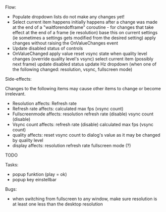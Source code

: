 Flow:

- Populate dropdown lists
	do not make any changes yet!
- Select current item
	happens initially
	happens after a change was made at the end of a "waitforendofframe" coroutine - for changes that take effect at the end of a frame (ie resolution)
	base this on current settings (ie sometimes a settings gets modified from the desired setting)
	apply changes without raising the OnValueChanges event
- Update disabled status of controls
- OnValueChanged
	apply value
		reset vsync state when quality level changes (override quality level's vsync)
	select current item (possibly next frame)
	update disabled status
	update Hz dropdown (when one of the following changed: resolution, vsync, fullscreen mode)

Side-effects:

Changes to the following items may cause other items to change or become irrelevant.

- Resolution affects:
	Refresh rate
- Refresh rate affects:
	calculated max fps (vsync count)
- Fullscreenmode affects:
	resolution
	refresh rate (disable)
	vsync count (disable)
- Vsync count affects:
	refresh rate (disable)
	calculated max fps (vsync count)
- quality affects:
	reset vsync count to dialog's value as it may be changed by quality level
- display affects:
	resolution
	refresh rate
	fullscreen mode (?)

TODO

Tasks:
- popup funktion (play = ok)
- popup key einstellbar

Bugs:
- when switching from fullscreen to any window, make sure resolution is at least one less than the desktop resolution
